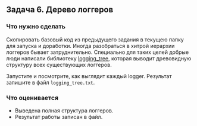 ## Задача 6. Дерево логгеров
### Что нужно сделать
Скопировать базовый код из предыдущего задания в текущею папку для запуска и доработки.
Иногда разобраться в хитрой иерархии логгеров бывает затруднительно. Специально для таких целей добрые люди написали библиотеку [logging_tree](https://pypi.org/project/logging_tree/), которая выводит древовидную структуру всех существующих логгеров.

Запустите и посмотрите, как выглядит каждый logger. Результат запишите в файл `logging_tree.txt`.
### Что оценивается
* Выведена полная структура логгеров.
* Результат работы записан в файл.
